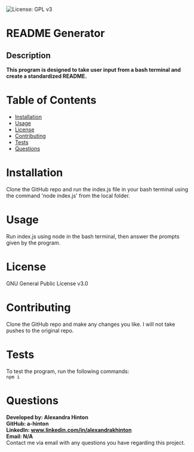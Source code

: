 
![License: GPL v3](https://img.shields.io/badge/License-GPLv3-blue.svg)

# README Generator

## Description
**This program is designed to take user input from a bash terminal and create a standardized README.**

# Table of Contents

* [Installation](#installation)
* [Usage](#usage)
* [License](#license)
* [Contributing](#contributing)
* [Tests](#tests)
* [Questions ](#questions)

# Installation
Clone the GitHub repo and run the index.js file in your bash terminal using the command 'node index.js' from the local folder.

# Usage
Run index.js using node in the bash terminal, then answer the prompts given by the program.

# License
GNU General Public License v3.0

# Contributing
Clone the GitHub repo and make any changes you like. I will not take pushes to the original repo.

# Tests
To test the program, run the following commands: <br>
    ```npm i```

# Questions
**Developed by: Alexandra Hinton** <br>
**GitHub: a-hinton** <br>
**LinkedIn: www.linkedin.com/in/alexandrakhinton** <br>
**Email: N/A** <br>
Contact me via email with any questions you have regarding this project.
